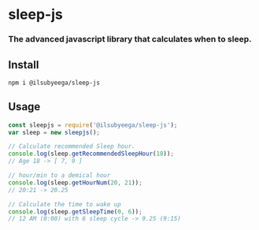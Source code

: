 # sleep-js
### The advanced javascript library that calculates when to sleep.


## Install
```
npm i @ilsubyeega/sleep-js
```


## Usage
```js
const sleepjs = require('@ilsubyeega/sleep-js');
var sleep = new sleepjs();

// Calculate recommended Sleep hour.
console.log(sleep.getRecommendedSleepHour(18)); 
// Age 18 -> [ 7, 9 ]

// hour/min to a demical hour
console.log(sleep.getHourNum(20, 21));
// 20:21 -> 20.25

// Calculate the time to wake up
console.log(sleep.getSleepTime(0, 6)); 
// 12 AM (0:00) with 6 sleep cycle -> 9.25 (9:15)
```